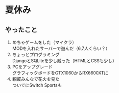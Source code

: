 # 夏休み
## やったこと
1. めちゃゲームをした（マイクラ）  
    MODを入れたサーバーで遊んだ（6,7人くらい？）
2. ちょっとプログラミング  
   DjangoとSQLiteを少し触った（HTMLとCSSも少し）
3. PCをアップグレード  
   グラフィックボードをGTX1060からRX6600XTに  
4. 親戚みんなで花火を見た  
   ついでにSwitch Sportsも
